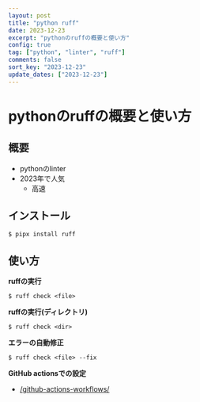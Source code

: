 ```yaml
---
layout: post
title: "python ruff"
date: 2023-12-23
excerpt: "pythonのruffの概要と使い方"
config: true
tag: ["python", "linter", "ruff"]
comments: false
sort_key: "2023-12-23"
update_dates: ["2023-12-23"]
---
```


# pythonのruffの概要と使い方

## 概要
 - pythonのlinter
 - 2023年で人気
   - 高速

## インストール

```console
$ pipx install ruff
```

## 使い方

**ruffの実行**
```console
$ ruff check <file>
```

**ruffの実行(ディレクトリ)**
```console
$ ruff check <dir>
```

**エラーの自動修正**
```console
$ ruff check <file> --fix
```

**GitHub actionsでの設定**
 - [/github-actions-workflows/](/github-actions-workflows/)
